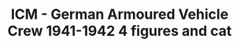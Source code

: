 ---
layout: product
title: "ICM - German Armoured Vehicle Crew 1941-1942 4 figures and cat"
price: "TBA" 
desc: "N/A"
img_path: "/assets/img/ICM35614.webp"
brand: "N/A"
available: false
special_offer: false
new: false
soon: false
cat: "010000"
subcat: "013600"
subsubcat: "0N/A"
sifra: "ICM35614"
popular: false
---